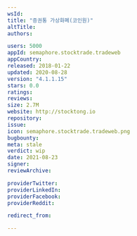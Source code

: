 ```yaml
---
wsId: 
title: "증권통 가상화폐(코인원)"
altTitle: 
authors:

users: 5000
appId: semaphore.stocktrade.tradeweb
appCountry: 
released: 2018-01-22
updated: 2020-08-28
version: "4.1.1.15"
stars: 0.0
ratings: 
reviews: 
size: 2.7M
website: http://stocktong.io
repository: 
issue: 
icon: semaphore.stocktrade.tradeweb.png
bugbounty: 
meta: stale
verdict: wip
date: 2021-08-23
signer: 
reviewArchive:

providerTwitter: 
providerLinkedIn: 
providerFacebook: 
providerReddit: 

redirect_from:

---
```


